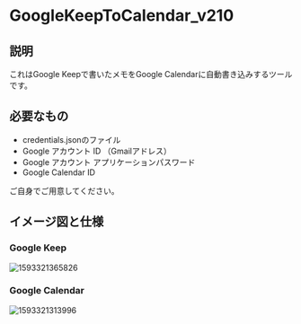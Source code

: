 # GoogleKeepToCalendar_v210

## 説明
これはGoogle Keepで書いたメモをGoogle Calendarに自動書き込みするツールです。

## 必要なもの
- credentials.jsonのファイル
- Google アカウント ID （Gmailアドレス）
- Google アカウント アプリケーションパスワード
- Google Calendar ID

ご自身でご用意してください。

## イメージ図と仕様
### Google Keep
![1593321365826](https://user-images.githubusercontent.com/59524938/85939080-93b5b180-b94d-11ea-98b9-2cdb8ab29a20.jpg)

### Google Calendar
![1593321313996](https://user-images.githubusercontent.com/59524938/85939077-91ebee00-b94d-11ea-827b-b555c0f507dd.jpg)
